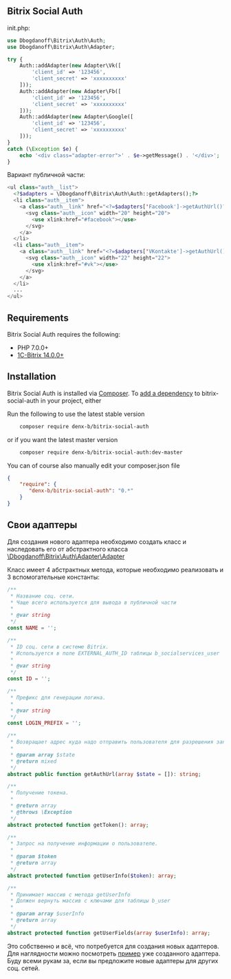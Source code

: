 ﻿## Bitrix Social Auth

init.php:
```php
use Dbogdanoff\Bitrix\Auth\Auth;
use Dbogdanoff\Bitrix\Auth\Adapter;

try {
    Auth::addAdapter(new Adapter\Vk([
        'client_id' => '123456',
        'client_secret' => 'xxxxxxxxxx'
    ]));
    Auth::addAdapter(new Adapter\Fb([
        'client_id' => '123456',
        'client_secret' => 'xxxxxxxxxx'
    ]));
    Auth::addAdapter(new Adapter\Google([
        'client_id' => '123456',
        'client_secret' => 'xxxxxxxxxx'
    ]));
}
catch (\Exception $e) {
    echo '<div class="adapter-error">' . $e->getMessage() . '</div>';
}
```

Вариант публичной части:
```php
<ul class="auth__list">
  <?$adapters = \Dbogdanoff\Bitrix\Auth\Auth::getAdapters();?>
  <li class="auth__item">
    <a class="auth__link" href="<?=$adapters['Facebook']->getAuthUrl()?>">
      <svg class="auth__icon" width="20" height="20">
        <use xlink:href="#facebook"></use>
      </svg>
    </a>
  </li>
  <li class="auth__item">
    <a class="auth__link" href="<?=$adapters['VKontakte']->getAuthUrl()?>">
      <svg class="auth__icon" width="22" height="22">
        <use xlink:href="#vk"></use>
      </svg>
    </a>
  </li>
  ...
</ul>
```

## Requirements

Bitrix Social Auth requires the following:

- PHP 7.0.0+
- [1C-Bitrix 14.0.0+](https://www.1c-bitrix.ru/)

## Installation

Bitrix Social Auth is installed via [Composer](https://getcomposer.org/).
To [add a dependency](https://getcomposer.org/doc/04-schema.md#package-links>) to bitrix-social-auth in your project, either

Run the following to use the latest stable version
```sh
    composer require denx-b/bitrix-social-auth
```
or if you want the latest master version
```sh
    composer require denx-b/bitrix-social-auth:dev-master
```

You can of course also manually edit your composer.json file
```json
{
    "require": {
       "denx-b/bitrix-social-auth": "0.*"
    }
}
```

## Свои адаптеры

Для создания нового адаптера необходимо создать класс и наследовать его от абстрактного класса [\Dbogdanoff\Bitrix\Auth\Adapter\Adapter](https://github.com/denx-b/bitrix-social-auth/blob/master/src/Bitrix/Auth/Adapter/Adapter.php)

Класс имеет 4 абстрактных метода, которые необходимо реализовать и 3 вспомогательные константы:
```php
/**
 * Название соц. сети.
 * Чаще всего используется для вывода в публичной части
 *
 * @var string
 */
const NAME = '';

/**
 * ID соц. сети в системе Bitrix.
 * Используется в поле EXTERNAL_AUTH_ID таблицы b_socialservices_user
 *
 * @var string
 */
const ID = '';

/**
 * Префикс для генерации логина.
 *
 * @var string
 */
const LOGIN_PREFIX = '';

/**
 * Возвращает адрес куда надо отправить пользователя для разрешения запрошенных прав.
 *
 * @param array $state
 * @return mixed
 */
abstract public function getAuthUrl(array $state = []): string;

/**
 * Получение токена.
 *
 * @return array
 * @throws \Exception
 */
abstract protected function getToken(): array;

/**
 * Запрос на получение информации о пользователе.
 *
 * @param $token
 * @return array
 */
abstract protected function getUserInfo($token): array;

/**
 * Принимает массив с метода getUserInfo
 * Должен вернуть массив с ключами для таблицы b_user
 *
 * @param array $userInfo
 * @return array
 */
abstract protected function getUserFields(array $userInfo): array;
```

Это собственно и всё, что потребуется для создания новых адаптеров. \
Для наглядности можно посмотреть [пример](https://github.com/denx-b/bitrix-social-auth/blob/master/src/Bitrix/Auth/Adapter/Google.php) уже созданного адаптера.\
Буду всеми рукам за, если вы предложите новые адаптеры для других соц. сетей.
